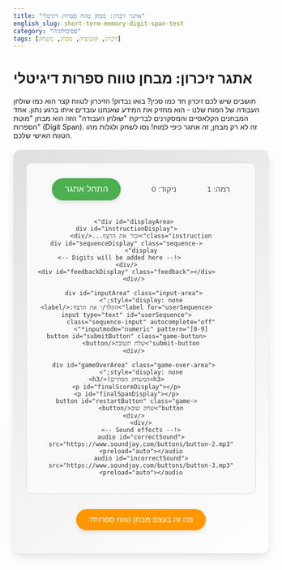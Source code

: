 ```yaml
---
title: "אתגר זיכרון: מבחן טווח ספרות דיגיטלי"
english_slug: short-term-memory-digit-span-test
category: "פסיכולוגיה"
tags: [זיכרון, קוגניציה, מבחן, משחק]
---
```

# אתגר זיכרון: מבחן טווח ספרות דיגיטלי

חושבים שיש לכם זיכרון חד כמו סכין? בואו נבדוק! הזיכרון לטווח קצר הוא כמו שולחן העבודה של המוח שלנו - הוא מחזיק את המידע שאנחנו עובדים איתו ברגע נתון. אחד המבחנים הקלאסיים והמסקרנים לבדיקת "שולחן העבודה" הזה הוא מבחן "מוטת הספרות" (Digit Span). זה לא רק מבחן, זה אתגר כיפי למוח! נסו לשחק ולגלות מהו הטווח האישי שלכם.

<div id="memoryGameApp">
    <div class="game-container">
        <div id="controls">
            <div class="stat-item">
                <span>רמה:</span>
                <span id="levelDisplay">1</span>
            </div>
            <div class="stat-item">
                <span>ניקוד:</span>
                <span id="scoreDisplay">0</span>
            </div>
            <button id="startButton" class="game-button">התחל אתגר</button>
        </div>

        <div id="displayArea">
            <div id="instructionDisplay" class="instruction">זכור את הרצף...</div>
            <div id="sequenceDisplay" class="sequence-display">
                <!-- Digits will be added here -->
            </div>
            <div id="feedbackDisplay" class="feedback"></div>
        </div>

        <div id="inputArea" class="input-area" style="display: none;">
            <label for="userSequence">הקלד/י את הרצף:</label>
            <input type="text" id="userSequence" class="sequence-input" autocomplete="off" inputmode="numeric" pattern="[0-9]*">
            <button id="submitButton" class="game-button submit-button">שלח תשובה</button>
        </div>

        <div id="gameOverArea" class="game-over-area" style="display: none;">
            <h3>המשחק הסתיים!</h3>
            <p id="finalScoreDisplay"></p>
            <p id="finalSpanDisplay"></p>
            <button id="restartButton" class="game-button">שחק שוב</button>
        </div>
    </div>
    <!-- Sound effects -->
    <audio id="correctSound" src="https://www.soundjay.com/buttons/button-2.mp3" preload="auto"></audio>
    <audio id="incorrectSound" src="https://www.soundjay.com/buttons/button-3.mp3" preload="auto"></audio>

</div>

<style>
    @import url('https://fonts.googleapis.com/css2?family=Rubik:wght@400;500;700&display=swap'); /* Example: Using Rubik font */

    #memoryGameApp {
        font-family: 'Rubik', sans-serif;
        max-width: 600px;
        margin: 20px auto;
        padding: 25px;
        background: linear-gradient(145deg, #e0e0e0, #ffffff); /* Subtle gradient */
        border-radius: 15px;
        box-shadow: 0 8px 15px rgba(0, 0, 0, 0.1);
        text-align: center;
        direction: rtl;
        color: #333;
        overflow: hidden; /* Clear floats/margins */
    }

    .game-container {
        background-color: #f9f9f9;
        padding: 20px;
        border-radius: 10px;
        border: 1px solid #ddd;
        box-shadow: inset 0 1px 3px rgba(0, 0, 0, 0.05);
    }

    #controls {
        display: flex;
        justify-content: space-around;
        align-items: center;
        margin-bottom: 25px;
        font-size: 1.1em;
        color: #555;
        flex-wrap: wrap; /* Allow wrapping on smaller screens */
    }

    .stat-item {
        margin: 5px 10px; /* Add some margin */
        font-weight: 500;
    }

    .game-button {
        padding: 12px 25px;
        margin: 10px;
        border: none;
        border-radius: 30px; /* Pill shape */
        cursor: pointer;
        font-size: 1.1em;
        font-weight: 500;
        transition: background-color 0.3s ease, transform 0.1s ease, box-shadow 0.3s ease;
        box-shadow: 0 4px 8px rgba(0, 0, 0, 0.1);
        min-width: 120px; /* Ensure buttons have minimum width */
    }

    #startButton {
        background-color: #4CAF50; /* Green */
        color: white;
    }

    #startButton:hover {
        background-color: #45a049;
        box-shadow: 0 6px 10px rgba(0, 0, 0, 0.15);
    }

    #submitButton {
        background-color: #2196F3; /* Blue */
        color: white;
    }

    #submitButton:hover {
        background-color: #1e88e5;
        box-shadow: 0 6px 10px rgba(0, 0, 0, 0.15);
    }

     #restartButton {
        background-color: #ff9800; /* Orange */
        color: white;
    }

    #restartButton:hover {
        background-color: #fb8c00;
        box-shadow: 0 6px 10px rgba(0, 0, 0, 0.15);
    }


    .game-button:active {
        transform: scale(0.95);
        box-shadow: 0 2px 5px rgba(0, 0, 0, 0.1);
    }

    #displayArea {
        min-height: 120px; /* Increased height for sequence display */
        display: flex;
        flex-direction: column;
        justify-content: center;
        align-items: center;
        margin-bottom: 20px;
        position: relative; /* Needed for absolute positioning of children if desired */
    }

    .instruction {
        font-size: 1.3em;
        font-weight: 500;
        color: #666;
        margin-bottom: 15px;
        height: 1.3em; /* Reserve space */
        opacity: 0; /* Start hidden */
        animation: fadeIn 0.8s forwards;
    }


    .sequence-display {
        font-size: 2.5em; /* Larger digits */
        font-weight: 700;
        color: #000;
        min-height: 1.5em; /* Reserve space for digits */
        display: flex; /* Use flexbox for digit arrangement */
        justify-content: center;
        align-items: center;
        gap: 10px; /* Space between digits */
    }

    .digit {
        display: inline-flex; /* Use inline-flex */
        justify-content: center;
        align-items: center;
        width: 1.5em; /* Fixed width for consistent spacing */
        height: 1.5em; /* Fixed height */
        background-color: #e3f2fd; /* Light blue background for digits */
        border-radius: 8px; /* Rounded corners for digit boxes */
        box-shadow: 0 2px 5px rgba(0, 0, 0, 0.1);
        opacity: 0; /* Start hidden */
        transform: scale(0.8); /* Start slightly smaller */
        animation: popIn 0.4s ease-out forwards; /* Pop-in animation */
    }

    /* Animation for sequential display */
    .sequence-display .digit:nth-child(1) { animation-delay: 0.1s; }
    .sequence-display .digit:nth-child(2) { animation-delay: 0.2s; }
    .sequence-display .digit:nth-child(3) { animation-delay: 0.3s; }
    .sequence-display .digit:nth-child(4) { animation-delay: 0.4s; }
    .sequence-display .digit:nth-child(5) { animation-delay: 0.5s; }
    .sequence-display .digit:nth-child(6) { animation-delay: 0.6s; }
    .sequence-display .digit:nth-child(7) { animation-delay: 0.7s; }
    .sequence-display .digit:nth-child(8) { animation-delay: 0.8s; }
    .sequence-display .digit:nth-child(9) { animation-delay: 0.9s; }
     /* Add more delays if span can exceed 9 */


    @keyframes popIn {
        to {
            opacity: 1;
            transform: scale(1);
        }
    }

    @keyframes fadeIn {
        to { opacity: 1; }
    }

    @keyframes fadeOut {
        to { opacity: 0; }
    }

    .hidden {
        visibility: hidden; /* Use visibility to maintain layout space */
    }

    .sequence-display.hiding .digit {
         animation: fadeOut 0.5s ease-out forwards !important; /* Override popIn */
    }


    .feedback {
        font-size: 1.4em; /* Slightly larger feedback */
        font-weight: 700; /* Bold feedback */
        min-height: 1.4em; /* Reserve space */
        margin-top: 15px;
    }

    .feedback.correct {
        color: #4CAF50; /* Green */
    }

    .feedback.incorrect {
        color: #F44336; /* Red */
    }

     .feedback.info {
        color: #2196F3; /* Blue */
        font-weight: normal;
        font-size: 1.2em;
    }

    .input-area {
        display: flex;
        flex-direction: column; /* Stack label and input */
        align-items: center;
        gap: 15px; /* Space between elements */
    }

    .input-area label {
        font-size: 1.1em;
        color: #555;
    }

    .sequence-input {
        padding: 10px 15px;
        border: 1px solid #ccc;
        border-radius: 5px;
        font-size: 1.4em; /* Larger input font */
        text-align: center;
        width: 100%; /* Make input responsive */
        max-width: 200px; /* Max width for input */
        box-sizing: border-box; /* Include padding and border in element's total width */
    }

    .game-over-area {
        padding: 20px;
        background-color: #fff9c4; /* Light yellow background */
        border-radius: 10px;
        margin-top: 20px;
        text-align: center;
        box-shadow: 0 2px 5px rgba(0, 0, 0, 0.1);
    }

    .game-over-area h3 {
        color: #f57c00; /* Darker orange */
        margin-top: 0;
        margin-bottom: 10px;
        font-size: 1.8em;
    }

    .game-over-area p {
        font-size: 1.2em;
        color: #555;
        margin-bottom: 15px;
    }


    #explanationToggle {
        display: block;
        margin: 30px auto 20px auto; /* More margin */
        padding: 12px 25px;
        border: none;
        border-radius: 30px; /* Pill shape */
        background-color: #ff9800; /* Orange */
        color: white;
        font-size: 1.1em;
        font-weight: 500;
        cursor: pointer;
        transition: background-color 0.3s ease, box-shadow 0.3s ease;
        box-shadow: 0 4px 8px rgba(0, 0, 0, 0.1);
    }

    #explanationToggle:hover {
        background-color: #fb8c00;
        box-shadow: 0 6px 10px rgba(0, 0, 0, 0.15);
    }

     #explanationToggle:active {
        transform: scale(0.95);
        box-shadow: 0 2px 5px rgba(0, 0, 0, 0.1);
    }


    #explanation {
        max-width: 600px;
        margin: 20px auto;
        padding: 25px;
        background-color: #eef; /* Light blue background */
        border-radius: 10px;
        box-shadow: 0 2px 5px rgba(0, 0, 0, 0.1);
        direction: rtl;
        text-align: right;
        border-left: 5px solid #2196F3; /* Accent border */
    }

    #explanation h3 {
        color: #1e88e5; /* Darker blue */
        margin-top: 0;
        margin-bottom: 15px;
        font-size: 1.6em;
    }

    #explanation p {
        font-size: 1em;
        line-height: 1.6;
        color: #444;
        margin-bottom: 1em;
    }
</style>

<button id="explanationToggle">מה זה בעצם מבחן טווח ספרות?</button>

<div id="explanation" style="display: none;">
    <h3>מהו מבחן טווח ספרות (Digit Span)?</h3>
    <p>זהו כלי קוגניטיבי פסיכולוגי קלאסי שנועד למדוד את הקיבולת של הזיכרון לטווח קצר או הזיכרון הפעיל שלכם. הוא מופיע לעיתים קרובות במבחני אינטליגנציה וזיכרון חשובים. הרעיון פשוט: בודקים כמה פריטים (במקרה שלנו, ספרות) אתם מסוגלים לשנן ולשחזר ברצף המדויק, אחרי שראיתם או שמעתם אותם רק פעם אחת קצרה.</p>

    <h3>איך זה עובד במשחק הזה?</h3>
    <p>בגרסתו הבסיסית, המשחק מציג לכם רצף של ספרות. אתם צריכים לקלוט אותו במהירות ואז להקליד אותו בדיוק כפי שהוצג. בכל שלב שתצליחו, הרצף הבא יהיה ארוך יותר. ה"טווח" שלכם הוא האורך המקסימלי של הרצף שהצלחתם לשחזר נכונה לפני שטעות אחת הספיקה...</p>

    <h3>מה התוצאה אומרת?</h3>
    <p>בעבר, המספר הממוצע נחשב ל"מספר הקסם" של 7 ± 2 פריטים. מחקרים מודרניים מצביעים על כך שהקיבולת האמיתית עשויה להיות מעט נמוכה יותר עבור פריטים מורכבים יותר מספרות בודדות. בכל מקרה, מבחן טווח הספרות נותן לכם אינדיקציה טובה ליכולת של המוח שלכם להחזיק ולטפל במידע זמני. זה לא בהכרח משקף את האינטליגנציה הכוללת, אלא היבט ספציפי של הזיכרון.</p>

    <h3>אפשר לשפר?</h3>
    <p>קיבולת הזיכרון הבסיסית די יציבה, אבל אפשר לשפר את הביצועים במבחנים כאלה על ידי שימוש בטכניקות כמו "קיבוץ" (Chunking) - ארגון הספרות ליחידות משמעותיות יותר (למשל, לזכור "שנת 1948" במקום "אחת, תשע, ארבע, שמונה"). עם זאת, המשחק הזה נועד בעיקר לאתגר את הקיבולת הבסיסית שלכם בצורה מהנה.</p>
</div>

<script>
    document.addEventListener('DOMContentLoaded', () => {
        const startButton = document.getElementById('startButton');
        const submitButton = document.getElementById('submitButton');
        const restartButton = document.getElementById('restartButton');
        const sequenceDisplay = document.getElementById('sequenceDisplay');
        const feedbackDisplay = document.getElementById('feedbackDisplay');
        const instructionDisplay = document.getElementById('instructionDisplay');
        const inputArea = document.getElementById('inputArea');
        const userSequenceInput = document.getElementById('userSequence');
        const levelDisplay = document.getElementById('levelDisplay');
        const scoreDisplay = document.getElementById('scoreDisplay');
        const explanationToggle = document.getElementById('explanationToggle');
        const explanationDiv = document.getElementById('explanation');
        const gameOverArea = document.getElementById('gameOverArea');
        const finalScoreDisplay = document.getElementById('finalScoreDisplay');
        const finalSpanDisplay = document.getElementById('finalSpanDisplay');
        const correctSound = document.getElementById('correctSound');
        const incorrectSound = document.getElementById('incorrectSound');

        let currentSequence = [];
        let level = 1;
        let score = 0;
        const initialSpan = 4; // Start with a slightly higher span for more challenge (e.g., 4 or 5)
        let gameActive = false;

        function playSound(soundElement) {
            if (soundElement) {
                soundElement.currentTime = 0; // Rewind to start
                soundElement.play().catch(e => console.error("Error playing sound:", e)); // Catch potential errors
            }
        }

        function generateSequence(length) {
            const sequence = [];
            for (let i = 0; i < length; i++) {
                sequence.push(Math.floor(Math.random() * 10)); // Digits 0-9
            }
            return sequence;
        }

        async function displaySequence(sequence) {
            gameActive = false; // Disable input during display
            sequenceDisplay.innerHTML = ''; // Clear previous display
            sequenceDisplay.classList.remove('hidden', 'hiding');
            feedbackDisplay.textContent = ''; // Clear feedback
            feedbackDisplay.className = 'feedback'; // Reset class
            instructionDisplay.textContent = 'זכור את הרצף:';
            instructionDisplay.style.opacity = 1; // Ensure instruction is visible

            // Add digits with animation delay
            for (let i = 0; i < sequence.length; i++) {
                const digitSpan = document.createElement('span');
                digitSpan.textContent = sequence[i];
                digitSpan.classList.add('digit');
                // Apply delay inline or use CSS nth-child, CSS is cleaner
                // digitSpan.style.animationDelay = `${i * 0.2}s`; // Alternative inline delay
                sequenceDisplay.appendChild(digitSpan);
            }

            // Wait for digits to appear and briefly stay visible
            await new Promise(resolve => setTimeout(resolve, sequence.length * 400 + 1500)); // Wait longer for longer sequences + display time

            // Start hiding animation
            sequenceDisplay.classList.add('hiding');
            instructionDisplay.style.animation = 'fadeOut 0.5s forwards'; // Fade out instruction

            await new Promise(resolve => setTimeout(resolve, 600)); // Wait for hide animation

            sequenceDisplay.classList.add('hidden'); // Fully hide after animation
            instructionDisplay.style.opacity = 0; // Ensure hidden after animation

            inputArea.style.display = 'flex'; // Show input field
            userSequenceInput.value = ''; // Clear input
            userSequenceInput.focus(); // Focus the input
            gameActive = true; // Re-enable input
        }

        function startGame() {
            gameOverArea.style.display = 'none'; // Hide game over screen
            startButton.style.display = 'none'; // Hide start button
            level = 1;
            score = 0;
            updateDisplay();
            nextLevel(); // Start the first level
        }

        function updateDisplay() {
             levelDisplay.textContent = initialSpan + (level - 1); // Display actual span length
             scoreDisplay.textContent = score;
        }

        function nextLevel() {
            const currentSpan = initialSpan + (level - 1);
            currentSequence = generateSequence(currentSpan);
            displaySequence(currentSequence);
        }

        function checkSequence() {
             if (!gameActive) return; // Prevent multiple submissions

            const userAnswerString = userSequenceInput.value.trim();
            const correctAnswerString = currentSequence.join('');

            inputArea.style.display = 'none'; // Hide input area after submission

            if (userAnswerString === correctAnswerString) {
                playSound(correctSound);
                feedbackDisplay.textContent = 'נכון מאוד!';
                feedbackDisplay.className = 'feedback correct';
                score += currentSequence.length; // Award points based on length
                level++;
                updateDisplay();
                instructionDisplay.style.animation = 'fadeIn 0.5s forwards';
                instructionDisplay.textContent = 'התכונן/י לרצף הבא...';
                instructionDisplay.style.opacity = 1;


                setTimeout(() => {
                     instructionDisplay.style.animation = 'fadeOut 0.5s forwards';
                     setTimeout(nextLevel, 600); // Wait for instruction fade out
                }, 1500);

            } else {
                playSound(incorrectSound);
                feedbackDisplay.textContent = `שגוי! הרצף הנכון היה: ${correctAnswerString}`;
                feedbackDisplay.className = 'feedback incorrect';

                instructionDisplay.style.animation = 'fadeIn 0.5s forwards';
                instructionDisplay.textContent = 'המשחק הסתיים.';
                instructionDisplay.style.opacity = 1;

                setTimeout(gameOver, 2000); // Wait before showing game over screen
            }
             gameActive = false; // Disable input until next round or game over
        }

        function gameOver() {
            sequenceDisplay.classList.add('hidden');
            instructionDisplay.style.opacity = 0;
            inputArea.style.display = 'none';
            gameOverArea.style.display = 'block';
            finalScoreDisplay.textContent = `ניקוד סופי: ${score}`;
            // The last *successful* span was level - 1. If they failed on level 1, their span is 0 or initialSpan-1 depending how you define it.
            // Let's define span as the highest length successfully recalled.
            const maxSpan = (level > 1) ? initialSpan + (level - 2) : 0;
             finalSpanDisplay.textContent = `הטווח הגבוה ביותר שלך היה: ${maxSpan}`;
            // Note: if level 1 (span initialSpan) is failed, maxSpan is 0 by this logic.
            // Maybe better: max span is initialSpan + (level - 2) if level > 1, else it's "לא הושג טווח".
             const displayedMaxSpan = (level > 1) ? initialSpan + (level - 2) : initialSpan -1; // If failed level 1 (span 4), max span is 3. If passed level 1 (span 4) and failed level 2 (span 5), max span is 4.
             finalSpanDisplay.textContent = `הטווח הגבוה ביותר שהצלחת לזכור: ${displayedMaxSpan}`;

        }

        // Event Listeners
        startButton.addEventListener('click', startGame);
        restartButton.addEventListener('click', startGame); // Restart button uses startGame logic
        submitButton.addEventListener('click', checkSequence);

        userSequenceInput.addEventListener('keypress', (event) => {
            // Allow only digits and handle Enter key for submission
            if (event.key === 'Enter') {
                event.preventDefault(); // Prevent default form submission
                checkSequence();
            } else if (!/\d/.test(event.key)) {
                event.preventDefault(); // Prevent non-digit input
            }
        });

         // Prevent pasting non-digits
         userSequenceInput.addEventListener('paste', (event) => {
             const pasteData = event.clipboardData.getData('text');
             if (/\D/.test(pasteData)) { // Check if pasted data contains non-digits
                 event.preventDefault();
             }
         });


        explanationToggle.addEventListener('click', () => {
            if (explanationDiv.style.display === 'none') {
                explanationDiv.style.display = 'block';
                explanationToggle.textContent = 'הסתר הסבר';
            } else {
                explanationDiv.style.display = 'none';
                explanationToggle.textContent = 'מה זה בעצם מבחן טווח ספרות?';
            }
        });

        // Initial state setup
        updateDisplay(); // Show initial level and score
        gameOverArea.style.display = 'none'; // Ensure game over is hidden initially
        instructionDisplay.style.opacity = 0; // Hide instruction initially
    });
</script>